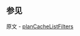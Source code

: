 ## 参见

原文 - [planCacheListFilters]( https://docs.mongodb.com/manual/reference/command/planCacheListFilters/ )

